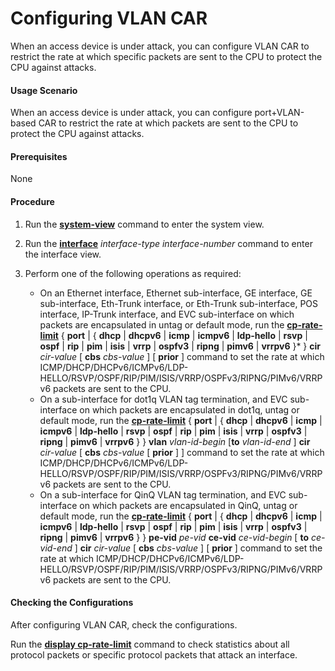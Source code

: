 Configuring VLAN CAR
====================

When an access device is under attack, you can configure VLAN CAR to restrict the rate at which specific packets are sent to the CPU to protect the CPU against attacks.

#### Usage Scenario

When an access device is under attack, you can configure port+VLAN-based CAR to restrict the rate at which packets are sent to the CPU to protect the CPU against attacks.


#### Prerequisites

None


#### Procedure

1. Run the [**system-view**](cmdqueryname=system-view) command to enter the system view.
2. Run the [**interface**](cmdqueryname=interface) *interface-type* *interface-number* command to enter the interface view.
3. Perform one of the following operations as required:
   
   
   * On an Ethernet interface, Ethernet sub-interface, GE interface, GE sub-interface, Eth-Trunk interface, or Eth-Trunk sub-interface, POS interface, IP-Trunk interface, and EVC sub-interface on which packets are encapsulated in untag or default mode, run the [**cp-rate-limit**](cmdqueryname=cp-rate-limit+port+dhcp+dhcpv6+icmp+icmpv6+ldp-hello+rsvp+ospf) { **port** | { **dhcp** | **dhcpv6** | **icmp** | **icmpv6** | **ldp-hello** | **rsvp** | **ospf** | **rip** | **pim** | **isis** | **vrrp** | **ospfv3** | **ripng** | **pimv6** | **vrrpv6** }\* } **cir** *cir-value* [ **cbs** *cbs-value* ] [ **prior** ] command to set the rate at which ICMP/DHCP/DHCPv6/ICMPv6/LDP-HELLO/RSVP/OSPF/RIP/PIM/ISIS/VRRP/OSPFv3/RIPNG/PIMv6/VRRPv6 packets are sent to the CPU.
   * On a sub-interface for dot1q VLAN tag termination, and EVC sub-interface on which packets are encapsulated in dot1q, untag or default mode, run the [**cp-rate-limit**](cmdqueryname=cp-rate-limit+port+dhcp+dhcpv6+icmp+icmpv6+ldp-hello+rsvp+ospf) { **port** | { **dhcp** | **dhcpv6** | **icmp** | **icmpv6** | **ldp-hello** | **rsvp** | **ospf** | **rip** | **pim** | **isis** | **vrrp** | **ospfv3** | **ripng** | **pimv6** | **vrrpv6** } } **vlan** *vlan-id-begin* [**to** *vlan-id-end* ] **cir** *cir-value* [ **cbs** *cbs-value* [ **prior** ] ] command to set the rate at which ICMP/DHCP/DHCPv6/ICMPv6/LDP-HELLO/RSVP/OSPF/RIP/PIM/ISIS/VRRP/OSPFv3/RIPNG/PIMv6/VRRPv6 packets are sent to the CPU.
   * On a sub-interface for QinQ VLAN tag termination, and EVC sub-interface on which packets are encapsulated in QinQ, untag or default mode, run the [**cp-rate-limit**](cmdqueryname=cp-rate-limit+port+dhcp+dhcpv6+icmp+icmpv6+ldp-hello+rsvp+ospf) { **port** | { **dhcp** | **dhcpv6** | **icmp** | **icmpv6** | **ldp-hello** | **rsvp** | **ospf** | **rip** | **pim** | **isis** | **vrrp** | **ospfv3** | **ripng** | **pimv6** | **vrrpv6** } } **pe-vid** *pe-vid* **ce-vid** *ce-vid-begin* [ **to** *ce-vid-end* ] **cir** *cir-value* [ **cbs** *cbs-value* ] [ **prior** ] command to set the rate at which ICMP/DHCP/DHCPv6/ICMPv6/LDP-HELLO/RSVP/OSPF/RIP/PIM/ISIS/VRRP/OSPFv3/RIPNG/PIMv6/VRRPv6 packets are sent to the CPU.

#### Checking the Configurations

After configuring VLAN CAR, check the configurations.

Run the [**display cp-rate-limit**](cmdqueryname=display+cp-rate-limit) command to check statistics about all protocol packets or specific protocol packets that attack an interface.